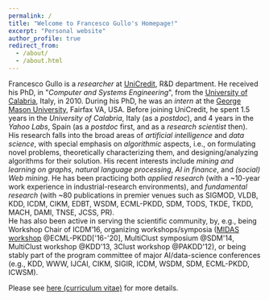 ```yaml
---
permalink: /
title: "Welcome to Francesco Gullo's Homepage!"
excerpt: "Personal website"
author_profile: true
redirect_from: 
  - /about/
  - /about.html
---
```



Francesco Gullo is a *researcher* at [UniCredit](https://www.unicreditgroup.eu/en.html">UniCredit), R&D department. 
He received his PhD, in "*Computer and Systems Engineering*", from the [University of Calabria](https://www.unical.it), Italy, in 2010. 
During his PhD, he was an *intern* at the [George Mason University](https://www2.gmu.edu), Fairfax VA, USA. 
Before joining UniCredit, he spent 1.5 years in the *University of Calabria*, Italy (as a *postdoc*), and 4 years in the *Yahoo Labs*, Spain (as a *postdoc* first, and as a *research scientist* then).
<br>
His research falls into the broad areas of *artificial intelligence* and *data science*, with special emphasis on *algorithmic* aspects, i.e., on formulating novel problems, theoretically characterizing them, and designing/analyzing algorithms for their solution.
His recent interests include *mining and learning on graphs*, *natural language processing*, *AI in finance*, and *(social) Web mining*.
He has been practicing both *applied research* (with a ~10-year work experience in industrial-research environments), and *fundamental research* (with ~80 publications in premier venues such as SIGMOD, VLDB, KDD, ICDM, CIKM, EDBT, WSDM, ECML-PKDD, SDM, TODS, TKDE, TKDD, MACH, DAMI, TNSE, JCSS, PR).
<br>
He has also been active in serving the scientific community, by, e.g., being Workshop Chair of ICDM’16, organizing workshops/symposia ([MIDAS workshop](http://midas.portici.enea.it) @ECML-PKDD['16-'20], MultiClust symposium @SDM'14, MultiClust workshop @KDD'13, 3Clust workshop @PAKDD'12), or being stably part of the program committee of major AI/data-science conferences (e.g., KDD, WWW, IJCAI, CIKM, SIGIR, ICDM, WSDM, SDM, ECML-PKDD, ICWSM).


Please see <a href="/files/CV_FrancescoGullo.pdf">here (curriculum vitae)</a>  for more details.








